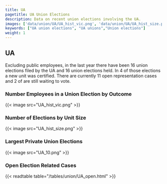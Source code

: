 ```yaml
---
title: UA
pagetitle: UA Union Elections
description: Data on recent union elections involving the UA.
images: ['data/union/UA/UA_hist_vic.png', 'data/union/UA/UA_hist_size.png', 'data/union/UA/UA_10.png']
keywords: ["UA union elections", "UA unions","Union elections"]
weight: 1
---
```

##  UA

Excluding public employees, in the last year there have been 16 union elections filed by the UA and 16 union elections held. In 4 of those elections a new unit was certified. There are currently 11 open representation cases and 2 of are still waiting to vote.

### Number Employees in a Union Election by Outcome
{{< image src="UA_hist_vic.png" >}}

### Number of Elections by Unit Size
{{< image src="UA_hist_size.png" >}}

### Largest Private Union Elections
{{< image src="UA_10.png" >}}

### Open Election Related Cases
{{< readtable table="/tables/union/UA_open.html" >}}

